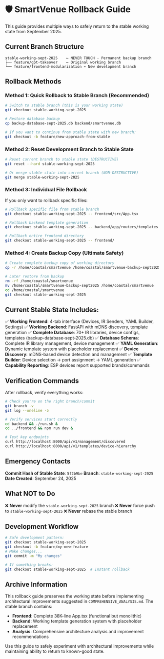 # 🛡️ SmartVenue Rollback Guide

This guide provides multiple ways to safely return to the stable working state from September 2025.

## Current Branch Structure

```
stable-working-sept-2025    ← NEVER TOUCH - Permanent backup branch
├── feature/gpt-takeover    ← Original working branch
└── feature/frontend-modularization ← New development branch
```

## Rollback Methods

### Method 1: Quick Rollback to Stable Branch (Recommended)

```bash
# Switch to stable branch (this is your working state)
git checkout stable-working-sept-2025

# Restore database backup
cp backup-database-sept-2025.db backend/smartvenue.db

# If you want to continue from stable state with new branch:
git checkout -b feature/new-approach-from-stable
```

### Method 2: Reset Development Branch to Stable State

```bash
# Reset current branch to stable state (DESTRUCTIVE)
git reset --hard stable-working-sept-2025

# Or merge stable state into current branch (NON-DESTRUCTIVE)
git merge stable-working-sept-2025
```

### Method 3: Individual File Rollback

If you only want to rollback specific files:

```bash
# Rollback specific file from stable branch
git checkout stable-working-sept-2025 -- frontend/src/App.tsx

# Rollback backend template generation
git checkout stable-working-sept-2025 -- backend/app/routers/templates.py

# Rollback entire frontend directory
git checkout stable-working-sept-2025 -- frontend/
```

### Method 4: Create Backup Copy (Ultimate Safety)

```bash
# Create complete backup copy of working directory
cp -r /home/coastal/smartvenue /home/coastal/smartvenue-backup-sept2025

# Later restore from backup
rm -rf /home/coastal/smartvenue
mv /home/coastal/smartvenue-backup-sept2025 /home/coastal/smartvenue
cd /home/coastal/smartvenue
git checkout stable-working-sept-2025
```

## Current Stable State Includes:

✅ **Working Frontend**: 4-tab interface (Devices, IR Senders, YAML Builder, Settings)
✅ **Working Backend**: FastAPI with mDNS discovery, template generation
✅ **Complete Database**: 70+ IR libraries, device configs, templates (backup-database-sept-2025.db)
✅ **Database Schema**: Complete IR library management, device management
✅ **YAML Generation**: Dynamic template system with placeholder replacement
✅ **Device Discovery**: mDNS-based device detection and management
✅ **Template Builder**: Device selection → port assignment → YAML generation
✅ **Capability Reporting**: ESP devices report supported brands/commands

## Verification Commands

After rollback, verify everything works:

```bash
# Check you're on the right branch/commit
git branch -v
git log --oneline -5

# Verify services start correctly
cd backend && ./run.sh &
cd ../frontend && npm run dev &

# Test key endpoints
curl http://localhost:8000/api/v1/management/discovered
curl http://localhost:8000/api/v1/templates/device-hierarchy
```

## Emergency Contacts

**Commit Hash of Stable State**: `5f2b9be`
**Branch**: `stable-working-sept-2025`
**Date Created**: September 24, 2025

## What NOT to Do

❌ **Never** modify the `stable-working-sept-2025` branch
❌ **Never** force push to `stable-working-sept-2025`
❌ **Never** rebase the stable branch

## Development Workflow

```bash
# Safe development pattern:
git checkout stable-working-sept-2025
git checkout -b feature/my-new-feature
# Make changes...
git commit -m "My changes"

# If something breaks:
git checkout stable-working-sept-2025  # Instant rollback
```

## Archive Information

This rollback guide preserves the working state before implementing architectural improvements suggested in `COMPREHENSIVE_ANALYSIS.md`. The stable branch contains:

- **Frontend**: Complete 38K-line App.tsx (functional but monolithic)
- **Backend**: Working template generation system with placeholder replacement
- **Analysis**: Comprehensive architecture analysis and improvement recommendations

Use this guide to safely experiment with architectural improvements while maintaining ability to return to known-good state.